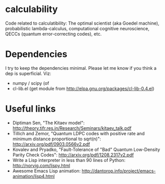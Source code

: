 calculability
=============

Code related to calculatibility: The optimal scientist (aka Goedel machine), probabilistic lambda-calculus, computational cognitive neuroscience, QECCs (quantum error-correcting codes), etc.

Dependencies
============
I try to keep the dependencies minimal. Please let me know if you think a dep is superficial. Viz:

- numpy / scipy (of
- cl-lib.el (get module from http://elpa.gnu.org/packages/cl-lib-0.4.el)

Useful links
============
- Diptiman Sen, "The Kitaev model": http://theory.tifr.res.in/Research/Seminars/kitaev_talk.pdf
- Tillich and Zemor, "Quantum LDPC codes with positive rate and minimum distance proportional to sqrt(n)":
  http://arxiv.org/pdf/0903.0566v2.pdf
- Kovalev and Pryadko, "Fault-Tolerance of "Bad" Quantum Low-Density Parity Check Codes":
  http://arxiv.org/pdf/1208.2317v2.pdf
- Write a Lisp interpreter in less than 90 lines of Python: http://norvig.com/lispy.html
- Awesome Emacs Lisp animation: http://dantorop.info/project/emacs-animation/lisp4.html
